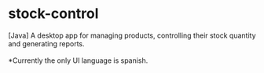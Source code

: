 # stock-control
[Java] A desktop app for managing products, controlling their stock quantity and generating reports. <br/><br/>
*Currently the only UI language is spanish.
